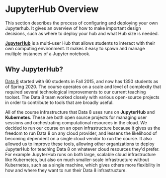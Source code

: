 # JupyterHub Overview

This section describes the process of configuring and deploying your own Jupyterhub. It gives an overview of how to make important design decisions, such as where to deploy your hub and what Hub size is needed. 

[**JupyterHub**](https://zero-to-jupyterhub.readthedocs.io/en/latest/) is a multi-user Hub that allows students to interact with their own computing environment. It makes it easy to spawn and manage multiple instances of a Jupyter notebook.

## Why JupyterHub?

[Data 8](http://data8.org/) started with 60 students in Fall 2015, and now has 1350 students as of Spring 2020. The course operates on a scale and level of complexity that required several technological improvements to our current teaching toolset. The Data 8 team worked closely with various open-source projects in order to contribute to tools that are broadly useful.

All of the course infrastructure that Data 8 uses runs on **JupyterHub** and **Kubernetes**. These
are both open source projects for managing user sessions and orchestrating computational
resources in the cloud. We decided to run our course on an open infrastructure because it gives us
the freedom to run Data 8 on any cloud provider, and lessens the likelihood of becoming
dependent on a single cloud vendor to run the course. It also allowed us to improve these tools,
allowing other organizations to deploy JupyterHub for teaching Data 8 on whatever cloud resources
they'd prefer. For example JupyterHub runs on both large, scalable cloud infrastructure like
Kubernetes, but also on much smaller-scale infrastructure without Kubernetes, such as a single machine, which gives others more flexibility in how and where they want to run their Data 8 infrastructure.
